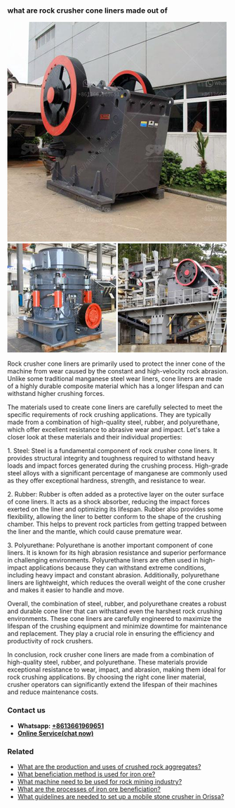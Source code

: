 <h3>what are rock crusher cone liners made out of</h3><img src='1701742784.jpg' alt=''><p>Rock crusher cone liners are primarily used to protect the inner cone of the machine from wear caused by the constant and high-velocity rock abrasion. Unlike some traditional manganese steel wear liners, cone liners are made of a highly durable composite material which has a longer lifespan and can withstand higher crushing forces.</p><p>The materials used to create cone liners are carefully selected to meet the specific requirements of rock crushing applications. They are typically made from a combination of high-quality steel, rubber, and polyurethane, which offer excellent resistance to abrasive wear and impact. Let's take a closer look at these materials and their individual properties:</p><p>1. Steel: Steel is a fundamental component of rock crusher cone liners. It provides structural integrity and toughness required to withstand heavy loads and impact forces generated during the crushing process. High-grade steel alloys with a significant percentage of manganese are commonly used as they offer exceptional hardness, strength, and resistance to wear.</p><p>2. Rubber: Rubber is often added as a protective layer on the outer surface of cone liners. It acts as a shock absorber, reducing the impact forces exerted on the liner and optimizing its lifespan. Rubber also provides some flexibility, allowing the liner to better conform to the shape of the crushing chamber. This helps to prevent rock particles from getting trapped between the liner and the mantle, which could cause premature wear.</p><p>3. Polyurethane: Polyurethane is another important component of cone liners. It is known for its high abrasion resistance and superior performance in challenging environments. Polyurethane liners are often used in high-impact applications because they can withstand extreme conditions, including heavy impact and constant abrasion. Additionally, polyurethane liners are lightweight, which reduces the overall weight of the cone crusher and makes it easier to handle and move.</p><p>Overall, the combination of steel, rubber, and polyurethane creates a robust and durable cone liner that can withstand even the harshest rock crushing environments. These cone liners are carefully engineered to maximize the lifespan of the crushing equipment and minimize downtime for maintenance and replacement. They play a crucial role in ensuring the efficiency and productivity of rock crushers.</p><p>In conclusion, rock crusher cone liners are made from a combination of high-quality steel, rubber, and polyurethane. These materials provide exceptional resistance to wear, impact, and abrasion, making them ideal for rock crushing applications. By choosing the right cone liner material, crusher operators can significantly extend the lifespan of their machines and reduce maintenance costs.</p><h3>Contact us</h3><ul><li><strong>Whatsapp:&nbsp;<a href="https://wa.me/8613661969651">+8613661969651</a></strong></li><li><a href="https://swt.shibang-china.com/?git&amp;zhl&amp;what are rock crusher cone liners made out of"><strong>Online Service(chat now)</strong></a></li></ul><h3>Related</h3><ul><li><a href='What are the production and uses of crushed rock aggregates.md'>What are the production and uses of crushed rock aggregates?</a></li><li><a href='What beneficiation method is used for iron ore.md'>What beneficiation method is used for iron ore?</a></li><li><a href='What machine need to be used for rock mining industry.md'>What machine need to be used for rock mining industry?</a></li><li><a href='What are the processes of iron ore beneficiation.md'>What are the processes of iron ore beneficiation?</a></li><li><a href='What guidelines are needed to set up a mobile stone crusher in Orissa.md'>What guidelines are needed to set up a mobile stone crusher in Orissa?</a></li></ul>